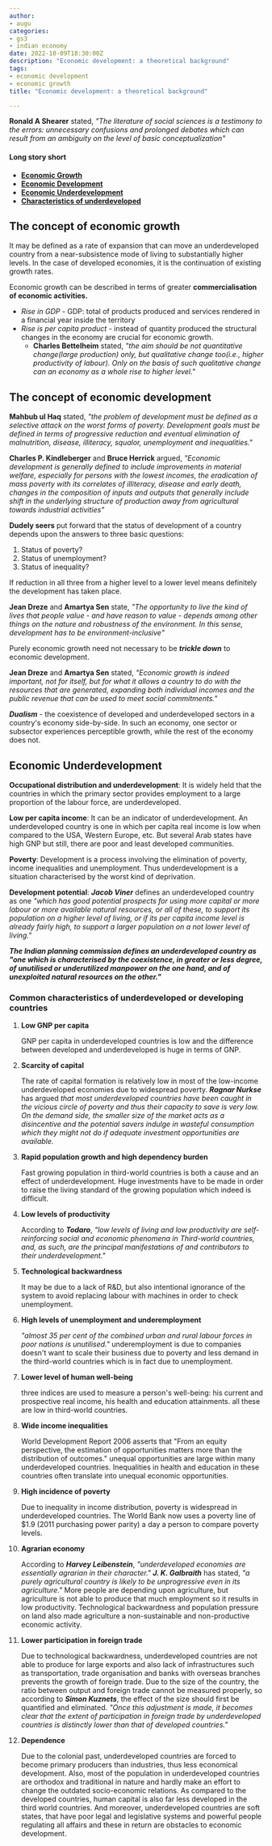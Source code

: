 ```yaml
---
author: 
- augu
categories: 
- gs3
- indian economy
date: 2022-10-09T18:30:00Z
description: "Economic development: a theoretical background"
tags: 
- economic development
- economic growth
title: "Economic development: a theoretical background"

---
```

**Ronald A Shearer** stated, _"The literature of social sciences is a testimony to the errors: unnecessary confusions and prolonged debates which can result from an ambiguity on the level of basic conceptualization"_

#### **Long story short**

* [**Economic Growth**](#the-concept-of-economic-growth)
* [**Economic Development**](#the-concept-of-economic-development)
* [**Economic Underdevelopment**](#economic-underdevelopment)
* [**Characteristics of underdeveloped**](#common-characteristics-of-underdeveloped-or-developing-countries)

## The concept of economic growth

It may be defined as a rate of expansion that can move an underdeveloped country from a near-subsistence mode of living to substantially higher levels. In the case of developed economies, it is the continuation of existing growth rates.

Economic growth can be described in terms of greater **commercialisation of economic activities.**

* _Rise in GDP_ - GDP: total of products produced and services rendered in a financial year inside the territory
* _Rise is per capita product_ - instead of quantity produced the structural changes in the economy are crucial for economic growth.
  * **Charles Bettelheim** stated, _"the aim should be not quantitative change(large production) only, but qualitative change too(i.e., higher productivity of labour). Only on the basis of such qualitative change can an economy as a whole rise to higher level."_

## The concept of economic development

**Mahbub ul Haq** stated, _"the problem of development must be defined as a selective attack on the worst forms of poverty. Development goals must be defined in terms of progressive reduction and eventual elimination of malnutrition, disease, illiteracy, squalor, unemployment and inequalities."_

**Charles P. Kindleberger** and **Bruce Herrick** argued, _"Economic development is generally defined to include improvements in material welfare, especially for persons with the lowest incomes, the eradication of mass poverty with its correlates of illiteracy, disease and early death, changes in the composition of inputs and outputs that generally include shift in the underlying structure of production away from agricultural towards industrial activities"_

**Dudely seers** put forward that the status of development of a country depends upon the answers to three basic questions:

1. Status of poverty?
2. Status of unemployment?
3. Status of inequality?

If reduction in all three from a higher level to a lower level means definitely the development has taken place.

**Jean Dreze** and **Amartya Sen** state, _"The opportunity to live the kind of lives that people value - and have reason to value - depends among other things on the nature and robustness of the environment. In this sense, development has to be environment-inclusive"_

Purely economic growth need not necessary to be **_trickle down_** to economic development.

**Jean Dreze** and **Amartya Sen** stated, _"Economic growth is indeed important, not for itself, but for what it allows a country to do with the resources that are generated, expanding both individual incomes and the public revenue that can be used to meet social commitments."_

**_Dualism_** - the coexistence of developed and underdeveloped sectors in a country's economy side-by-side. In such an economy, one sector or subsector experiences perceptible growth, while the rest of the economy does not.

## Economic Underdevelopment

**Occupational distribution and underdevelopment**: It is widely held that the countries in which the primary sector provides employment to a large proportion of the labour force, are underdeveloped.

**Low per capita income**: It can be an indicator of underdevelopment. An underdeveloped country is one in which per capita real income is low when compared to the USA, Western Europe, etc. But several Arab states have high GNP but still, there are poor and least developed communities.

**Poverty**: Development is a process involving the elimination of poverty, income inequalities and unemployment. Thus underdevelopment is a situation characterised by the worst kind of deprivation.

**Development potential**: **_Jacob Viner_** defines an underdeveloped country as one _"which has good potential prospects for using more capital or more labour or more available natural resources, or all of these, to support its population on a higher level of living, or if its per capita income level is already fairly high, to support a larger population on a not lower level of living."_

**_The Indian planning commission defines an underdeveloped country as "one which is characterised by the coexistence, in greater or less degree, of unutilised or underutilized manpower on the one hand, and of unexploited natural resources on the other."_**

### Common characteristics of underdeveloped or developing countries

 1. **Low GNP per capita**

    GNP per capita in underdeveloped countries is low and the difference between developed and underdeveloped is huge in terms of GNP.
 2. **Scarcity of capital**

    The rate of capital formation is relatively low in most of the low-income underdeveloped economies due to widespread poverty. **_Ragnar Nurkse_** has argued _that most underdeveloped countries have been caught in the vicious circle of poverty and thus their capacity to save is very low. On the demand side, the smaller size of the market acts as a disincentive and the potential savers indulge in wasteful consumption which they might not do if adequate investment opportunities are available._
 3. **Rapid population growth and high dependency burden**

    Fast growing population in third-world countries is both a cause and an effect of underdevelopment. Huge investments have to be made in order to raise the living standard of the growing population which indeed is difficult.
 4. **Low levels of productivity**

    According to **_Todaro_**, _"low levels of living and low productivity are self-reinforcing social and economic phenomena in Third-world countries, and, as such, are the principal manifestations of and contributors to their underdevelopment."_
 5. **Technological backwardness**

    It may be due to a lack of R&D, but also intentional ignorance of the system to avoid replacing labour with machines in order to check unemployment.
 6. **High levels of unemployment and underemployment**

    _"almost 35 per cent of the combined urban and rural labour forces in poor nations is unutilised."_ underemployment is due to companies doesn't want to scale their business due to poverty and less demand in the third-world countries which is in fact due to unemployment.
 7. **Lower level of human well-being**

    three indices are used to measure a person's well-being: his current and prospective real income, his health and education attainments. all these are low in third-world countries.
 8. **Wide income inequalities**

    World Development Report 2006 asserts that "From an equity perspective, the estimation of opportunities matters more than the distribution of outcomes." unequal opportunities are large within many underdeveloped countries. Inequalities in health and education in these countries often translate into unequal economic opportunities.
 9. **High incidence of poverty**

    Due to inequality in income distribution, poverty is widespread in underdeveloped countries. The World Bank now uses a poverty line of $1.9 (2011 purchasing power parity) a day a person to compare poverty levels.
10. **Agrarian economy**

    According to **_Harvey Leibenstein_**, _"underdeveloped economies are essentially agrarian in their character."  **J. K. Galbraith**_ has stated, _"a purely agricultural country is likely to be unprogressive even in its agriculture."_ More people are depending upon agriculture, but agriculture is not able to produce that much employment so it results in low productivity. Technological backwardness and population pressure on land also made agriculture a non-sustainable and non-productive economic activity. 
11. **Lower participation in foreign trade**

    Due to technological backwardness, underdeveloped countries are not able to produce for large exports and also lack of infrastructures such as transportation, trade organisation and banks with overseas branches prevents the growth of foreign trade. Due to the size of the country, the ratio between output and foreign trade cannot be measured properly, so according to **_Simon Kuznets_**, the effect of the size should first be quantified and eliminated. _"Once this adjustment is made, it becomes clear that the extent of participation in foreign trade by underdeveloped countries is distinctly lower than that of developed countries."_
12. **Dependence**

    Due to the colonial past, underdeveloped countries are forced to become primary producers than industries, thus less economical development. Also, most of the population in underdeveloped countries are orthodox and traditional in nature and hardly make an effort to change the outdated socio-economic relations. As compared to the developed countries, human capital is also far less developed in the third world countries. And moreover, underdeveloped countries are soft states, that have poor legal and legislative systems and powerful people regulating all affairs and these in return are obstacles to economic development.